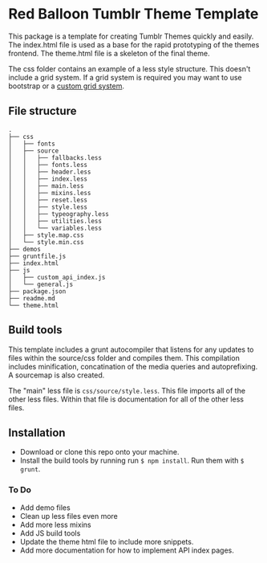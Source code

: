 # Red Balloon Tumblr Theme Template

This package is a template for creating Tumblr Themes quickly and easily. The index.html file is used as a base for the rapid prototyping of the themes frontend.
The theme.html file is a skeleton of the final theme.

The css folder contains an example of a less style structure. This doesn't include a grid system. If a grid system is required you may want to use bootstrap or a [custom grid system](https://github.com/goodpixels/less-grid-system).

## File structure

```
.
├── css
│   ├── fonts
│   ├── source
│   │   ├── fallbacks.less
│   │   ├── fonts.less
│   │   ├── header.less
│   │   ├── index.less
│   │   ├── main.less
│   │   ├── mixins.less
│   │   ├── reset.less
│   │   ├── style.less
│   │   ├── typeography.less
│   │   ├── utilities.less
│   │   └── variables.less
│   ├── style.map.css
│   └── style.min.css
├── demos
├── gruntfile.js
├── index.html
├── js
│   ├── custom_api_index.js
│   └── general.js
├── package.json
├── readme.md
└── theme.html
```

## Build tools
This template includes a grunt autocompiler that listens for any updates to files within the source/css folder and compiles them. This compilation includes minification, concatination of the media queries and autoprefixing.
A sourcemap is also created.

The "main" less file is `css/source/style.less`. This file imports all of the other less files. Within that file is documentation for all of the other less files.


## Installation
* Download or clone this repo onto your machine.
* Install the build tools by running run `$ npm install`. Run them with `$ grunt`.


### To Do

* Add demo files
* Clean up less files even more
* Add more less mixins
* Add JS build tools
* Update the theme html file to include more snippets.
* Add more documentation for how to implement API index pages.
    
